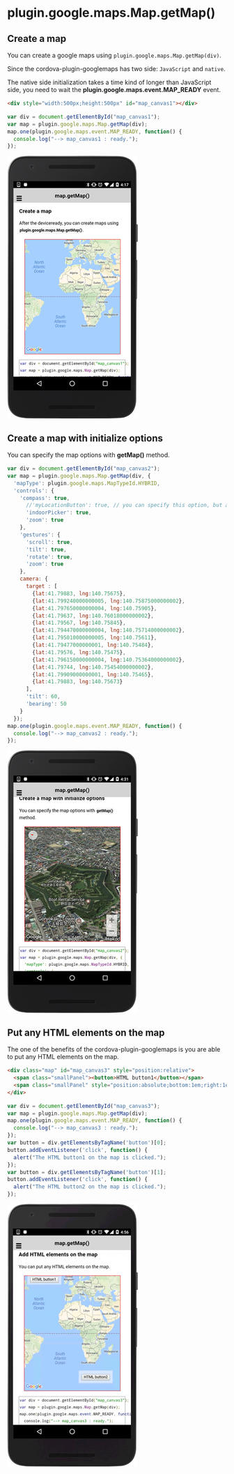 # plugin.google.maps.Map.getMap()

## Create a map

You can create a google maps using `plugin.google.maps.Map.getMap(div)`.

Since the cordova-plugin-googlemaps has two side: `JavaScript` and `native`.

The native side initialization takes a time kind of longer than JavaScript side, you need to wait the **plugin.google.maps.event.MAP_READY** event.

```html
<div style="width:500px;height:500px" id="map_canvas1"></div>
```

```javascript
var div = document.getElementById("map_canvas1");
var map = plugin.google.maps.Map.getMap(div);
map.one(plugin.google.maps.event.MAP_READY, function() {
  console.log("--> map_canvas1 : ready.");
});
```

![](image1.png)

## Create a map with initialize options

You can specify the map options with **getMap()** method.

```js
var div = document.getElementById("map_canvas2");
var map = plugin.google.maps.Map.getMap(div, {
  'mapType': plugin.google.maps.MapTypeId.HYBRID,
  'controls': {
    'compass': true,
      //'myLocationButton': true, // you can specify this option, but app asks permission when it launches.
      'indoorPicker': true,
      'zoom': true
    },
    'gestures': {
      'scroll': true,
      'tilt': true,
      'rotate': true,
      'zoom': true
    },
    camera: {
      target : [
        {lat:41.79883, lng:140.75675},
        {lat:41.799240000000005, lng:140.75875000000002},
        {lat:41.797650000000004, lng:140.75905},
        {lat:41.79637, lng:140.76018000000002},
        {lat:41.79567, lng:140.75845},
        {lat:41.794470000000004, lng:140.75714000000002},
        {lat:41.795010000000005, lng:140.75611},
        {lat:41.79477000000001, lng:140.75484},
        {lat:41.79576, lng:140.75475},
        {lat:41.796150000000004, lng:140.75364000000002},
        {lat:41.79744, lng:140.75454000000002},
        {lat:41.79909000000001, lng:140.75465},
        {lat:41.79883, lng:140.75673}
      ],
      'tilt': 60,
      'bearing': 50
    }
  });
map.one(plugin.google.maps.event.MAP_READY, function() {
  console.log("--> map_canvas2 : ready.");
});

```
![](image2.png)


## Put any HTML elements on the map

The one of the benefits of the cordova-plugin-googlemaps is you are able to put any HTML elements on the map.

```html
<div class="map" id="map_canvas3" style="position:relative">
  <span class="smallPanel"><button>HTML button1</button></span>
  <span class="smallPanel" style="position:absolute;bottom:1em;right:1em;"><button>HTML button2</button></span>
</div>
```

```js
var div = document.getElementById("map_canvas3");
var map = plugin.google.maps.Map.getMap(div);
map.one(plugin.google.maps.event.MAP_READY, function() {
  console.log("--> map_canvas3 : ready.");
});
var button = div.getElementsByTagName('button')[0];
button.addEventListener('click', function() {
  alert("The HTML button1 on the map is clicked.");
});
var button = div.getElementsByTagName('button')[1];
button.addEventListener('click', function() {
  alert("The HTML button2 on the map is clicked.");
});
```

![](image3.gif)
